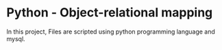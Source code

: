 # Python - Object-relational mapping
In this project, Files are scripted using python programming language and mysql.

